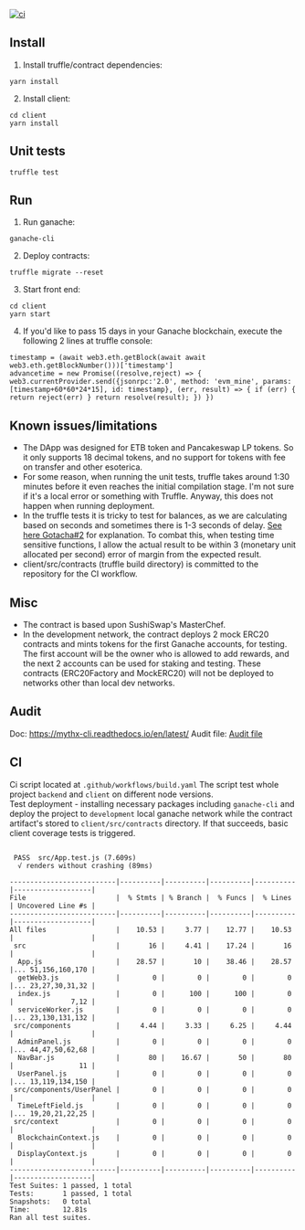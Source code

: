 [![ci](https://github.com/assafom/eatthestake/actions/workflows/build.yaml/badge.svg)](https://github.com/assafom/eatthestake/actions/workflows/build.yaml)



## Install
1. Install truffle/contract dependencies:
```
yarn install
```
2. Install client:
```
cd client
yarn install
```

## Unit tests
```
truffle test
```

## Run
1. Run ganache:
```
ganache-cli
```
2. Deploy contracts:
```
truffle migrate --reset
```
3. Start front end:
```
cd client
yarn start
```
4. If you'd like to pass 15 days in your Ganache blockchain, execute the following 2 lines at truffle console:
```
timestamp = (await web3.eth.getBlock(await await web3.eth.getBlockNumber()))['timestamp']
advancetime = new Promise((resolve,reject) => { web3.currentProvider.send({jsonrpc:'2.0', method: 'evm_mine', params: [timestamp+60*60*24*15], id: timestamp}, (err, result) => { if (err) { return reject(err) } return resolve(result); }) })
```

## Known issues/limitations
- The DApp was designed for ETB token and Pancakeswap LP tokens. So it only supports 18 decimal tokens, and no support for tokens with fee on transfer and other esoterica.
- For some reason, when running the unit tests, truffle takes around 1:30 minutes before it even reaches the initial compilation stage. I'm not sure if it's a local error or something with Truffle. Anyway, this does not happen when running deployment.
- In the truffle tests it is tricky to test for balances, as we are calculating based on seconds and sometimes there is 1-3 seconds of delay. [See here Gotacha#2](https://medium.com/fluidity/standing-the-time-of-test-b906fcc374a9) for explanation. To combat this, when testing time sensitive functions, I allow the actual result to be within 3 (monetary unit allocated per second) error of margin from the expected result.
- client/src/contracts (truffle build directory) is committed to the repository for the CI workflow.

## Misc
- The contract is based upon SushiSwap's MasterChef.
- In the development network, the contract deploys 2 mock ERC20 contracts and mints tokens for the first Ganache accounts, for testing. The first account will be the owner who is allowed to add rewards, and the next 2 accounts can be used for staking and testing. These contracts (ERC20Factory and MockERC20) will not be deployed to networks other than local dev networks.

## Audit
Doc: https://mythx-cli.readthedocs.io/en/latest/
Audit file: [Audit file](audit/ce997d5316543b369ede443c.pdf)

## CI
Ci script located at `.github/workflows/build.yaml`
The script test whole project `backend` and `client` on different node versions.   
Test deployment - installing necessary packages including `ganache-cli` and deploy the project to `development` local ganache network while the contract artifact's 
stored to `client/src/contracts` directory.
If that succeeds, basic client coverage tests  is triggered.
```

 PASS  src/App.test.js (7.609s)
  √ renders without crashing (89ms)

--------------------------|----------|----------|----------|----------|-------------------|
File                      |  % Stmts | % Branch |  % Funcs |  % Lines | Uncovered Line #s |
--------------------------|----------|----------|----------|----------|-------------------|
All files                 |    10.53 |     3.77 |    12.77 |    10.53 |                   |
 src                      |       16 |     4.41 |    17.24 |       16 |                   |
  App.js                  |    28.57 |       10 |    38.46 |    28.57 |... 51,156,160,170 |
  getWeb3.js              |        0 |        0 |        0 |        0 |... 23,27,30,31,32 |
  index.js                |        0 |      100 |      100 |        0 |              7,12 |
  serviceWorker.js        |        0 |        0 |        0 |        0 |... 23,130,131,132 |
 src/components           |     4.44 |     3.33 |     6.25 |     4.44 |                   |
  AdminPanel.js           |        0 |        0 |        0 |        0 |... 44,47,50,62,68 |
  NavBar.js               |       80 |    16.67 |       50 |       80 |                11 |
  UserPanel.js            |        0 |        0 |        0 |        0 |... 13,119,134,150 |
 src/components/UserPanel |        0 |        0 |        0 |        0 |                   |
  TimeLeftField.js        |        0 |        0 |        0 |        0 |... 19,20,21,22,25 |
 src/context              |        0 |        0 |        0 |        0 |                   |
  BlockchainContext.js    |        0 |        0 |        0 |        0 |                   |
  DisplayContext.js       |        0 |        0 |        0 |        0 |                   |
--------------------------|----------|----------|----------|----------|-------------------|
Test Suites: 1 passed, 1 total
Tests:       1 passed, 1 total
Snapshots:   0 total
Time:        12.81s
Ran all test suites.
```
